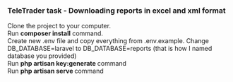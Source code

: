 ### TeleTrader task - Downloading reports in excel and xml format

Clone the project to your computer. <br/>
Run <b>composer install</b> command. <br/>
Create new .env file and copy everything from .env.example. Change DB_DATABASE=laravel to DB_DATABASE=reports (that is how I named database you provided) <br/>
Run <b> php artisan key:generate </b> command <br/>
Run <b> php artisan serve </b> command <br/>
